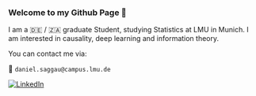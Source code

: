 ### Welcome to my Github Page :wave:

I am a :de: / :south_africa: graduate Student, studying Statistics at LMU in Munich. I am interested in causality, deep learning and information theory.


You can contact me via: 

:email: `daniel.saggau@campus.lmu.de`

[![LinkedIn](https://img.shields.io/badge/LinkedIn-Profile-0077B5?style=for-the-badge&logo=LinkedIn)](https://www.linkedin.com/in/daniel-saggau-84ab32138/)


<!--
**danielsaggau/danielsaggau** is a ✨ _special_ ✨ repository because its `README.md` (this file) appears on your GitHub profile.

